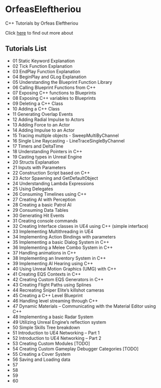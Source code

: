 # OrfeasEleftheriou
С++ Tutorials by  Orfeas Eleftheriou

Click [here](http://orfeasel.com) to find out more about

## Tutorials List
+ 01 Static Keyword Explanation
+ 02 Tick Function Explanation
+ 03 EndPlay Function Explanation
+ 04 BeginPlay and GLog Explanation
+ 05 Understanding the Blueprint Function Library
+ 06 Calling Blueprint Functions from C++
+ 07 Exposing C++ functions to Blueprints
+ 08 Exposing C++ variables to Blueprints
+ 09 Deleting a C++ Class
+ 10 Adding a C++ Class
+ 11 Generating Overlap Events
+ 12 Adding Radial Impulse to Actors
+ 13 Adding Force to an Actor
+ 14 Adding Impulse to an Actor
+ 15 Tracing multiple objects - SweepMultiByChannel
+ 16 Single Line Raycasting - LineTraceSingleByChannel
+ 17 Timers and DeltaTime
+ 18 Understanding Pointers in C++
+ 19 Casting types in Unreal Engine
+ 20 Structs Explanation
+ 21 Inputs with Parameters
+ 22 Construction Script based on C++
+ 23 Actor Spawning and GetDefaultObject
+ 24 Understanding Lambda Expressions
+ 25 Using Delegates
+ 26 Consuming Timelines using C++
+ 27 Creating AI with Perception
+ 28 Creating a basic Patrol AI
+ 29 Consuming Data Tables
+ 30 Generating Hit Events
+ 31 Creating console commands
+ 32 Creating Interface classes in UE4 using C++ (simple interface)
+ 33 Implementing Multithreading in UE4
+ 34 Implementing Action Bindings with parameters
+ 35 Implementing a basic Dialog System in C++
+ 36 Implementing a Melee Combo System in C++
+ 37 Handling animations in C++
+ 38 Implementing an Inventory System in C++
+ 39 Implementing AI Hearing using C++
+ 40 Using Unreal Motion Graphics (UMG) with C++
+ 41 Creating EQS Contexts in C++
+ 42 Creating Custom EQS Generators in C++
+ 43 Creating Flight Paths using Splines
+ 44 Recreating Sniper Elite’s killshot cameras
+ 45 Creating a C++ Level Blueprint
+ 46 Handling level streaming through C++
+ 47 Dynamic Materials – Communicating with the Material Editor using C++
+ 48 Implementing a basic Radar System
+ 49 Utilizing Unreal Engine’s reflection system
+ 50 Simple Skills Tree breakdown
+ 51 Introduction to UE4 Networking – Part 1
+ 52 Introduction to UE4 Networking – Part 2
+ 53 Creating Custom Modules [TODO]
+ 54 Creating Custom Gameplay Debugger Categories [TODO]
+ 55 Creating a Cover System
+ 56 Saving and Loading data
+ 57
+ 58
+ 59
+ 60
